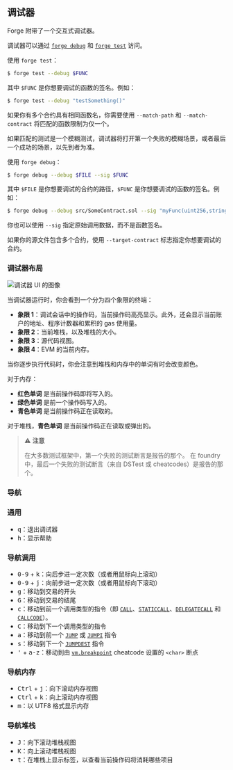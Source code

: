 ## 调试器

Forge 附带了一个交互式调试器。

调试器可以通过 [`forge debug`](../reference/forge/forge-debug.md) 和 [`forge test`](../reference/forge/forge-test.md) 访问。

使用 `forge test`：

```sh
$ forge test --debug $FUNC
```

其中 `$FUNC` 是你想要调试的函数的签名。例如：

```sh
$ forge test --debug "testSomething()"
```

如果你有多个合约具有相同函数名，你需要使用 `--match-path` 和 `--match-contract` 将匹配的函数限制为仅一个。

如果匹配的测试是一个模糊测试，调试器将打开第一个失败的模糊场景，或者最后一个成功的场景，以先到者为准。

使用 `forge debug`：

```sh
$ forge debug --debug $FILE --sig $FUNC
```

其中 `$FILE` 是你想要调试的合约的路径，`$FUNC` 是你想要调试的函数的签名。例如：

```sh
$ forge debug --debug src/SomeContract.sol --sig "myFunc(uint256,string)" 123 "hello"
```

你也可以使用 `--sig` 指定原始调用数据，而不是函数签名。

如果你的源文件包含多个合约，使用 `--target-contract` 标志指定你想要调试的合约。

### 调试器布局

![调试器 UI 的图像](../images/debugger.png)

当调试器运行时，你会看到一个分为四个象限的终端：

- **象限 1**：调试会话中的操作码，当前操作码高亮显示。此外，还会显示当前账户的地址、程序计数器和累积的 gas 使用量。
- **象限 2**：当前堆栈，以及堆栈的大小。
- **象限 3**：源代码视图。
- **象限 4**：EVM 的当前内存。

当你逐步执行代码时，你会注意到堆栈和内存中的单词有时会改变颜色。

对于内存：

- **红色单词** 是当前操作码即将写入的。
- **绿色单词** 是前一个操作码写入的。
- **青色单词** 是当前操作码正在读取的。

对于堆栈，**青色单词** 是当前操作码正在读取或弹出的。

> ⚠️ **注意**
>
> 在大多数测试框架中，第一个失败的测试断言是报告的那个。
> 在 foundry 中，最后一个失败的测试断言（来自 DSTest 或 cheatcodes）是报告的那个。

### 导航

### 通用

- <kbd>q</kbd>：退出调试器
- <kbd>h</kbd>：显示帮助

### 导航调用

- <kbd>0-9</kbd> + <kbd>k</kbd>：向后步进一定次数（或者用鼠标向上滚动）
- <kbd>0-9</kbd> + <kbd>j</kbd>：向前步进一定次数（或者用鼠标向下滚动）
- <kbd>g</kbd>：移动到交易的开头
- <kbd>G</kbd>：移动到交易的结尾
- <kbd>c</kbd>：移动到前一个调用类型的指令（即 [`CALL`][op-call]、[`STATICCALL`][op-staticcall]、[`DELEGATECALL`][op-delegatecall] 和 [`CALLCODE`][op-callcode]）。
- <kbd>C</kbd>：移动到下一个调用类型的指令
- <kbd>a</kbd>：移动到前一个 [`JUMP`][op-jump] 或 [`JUMPI`][op-jumpi] 指令
- <kbd>s</kbd>：移动到下一个 [`JUMPDEST`][op-jumpdest] 指令
- <kbd>'</kbd> + <kbd>a-z</kbd>：移动到由 [`vm.breakpoint`][cheat-breakpoint] cheatcode 设置的 `<char>` 断点

### 导航内存

- <kbd>Ctrl</kbd> + <kbd>j</kbd>：向下滚动内存视图
- <kbd>Ctrl</kbd> + <kbd>k</kbd>：向上滚动内存视图
- <kbd>m</kbd>：以 UTF8 格式显示内存

### 导航堆栈

- <kbd>J</kbd>：向下滚动堆栈视图
- <kbd>K</kbd>：向上滚动堆栈视图
- <kbd>t</kbd>：在堆栈上显示标签，以查看当前操作码将消耗哪些项目

[op-call]: https://www.evm.codes/#f1
[op-staticcall]: https://www.evm.codes/#fa
[op-delegatecall]: https://www.evm.codes/#f4
[op-callcode]: https://www.evm.codes/#f2
[op-jumpdest]: https://www.evm.codes/#5b
[op-jump]: https://www.evm.codes/#f1
[op-jumpi]: https://www.evm.codes/#57
[cheat-breakpoint]: ../cheatcodes/breakpoint.md